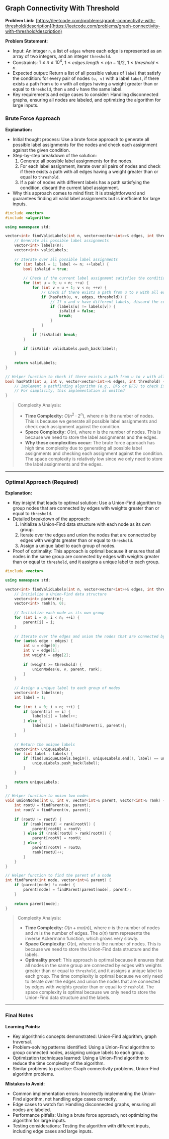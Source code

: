 ## Graph Connectivity With Threshold

**Problem Link:** [https://leetcode.com/problems/graph-connectivity-with-threshold/description](https://leetcode.com/problems/graph-connectivity-with-threshold/description)

**Problem Statement:**
- Input: An integer `n`, a list of `edges` where each edge is represented as an array of two integers, and an integer `threshold`.
- Constraints: $1 \leq n \leq 10^4$, $1 \leq edges.length \leq n(n-1)/2$, $1 \leq threshold \leq n$.
- Expected output: Return a list of all possible values of `label` that satisfy the condition: for every pair of nodes `(u, v)` with a label `label`, if there exists a path from `u` to `v` with all edges having a weight greater than or equal to `threshold`, then `u` and `v` have the same label.
- Key requirements and edge cases to consider: Handling disconnected graphs, ensuring all nodes are labeled, and optimizing the algorithm for large inputs.

### Brute Force Approach

**Explanation:**
- Initial thought process: Use a brute force approach to generate all possible label assignments for the nodes and check each assignment against the given condition.
- Step-by-step breakdown of the solution:
  1. Generate all possible label assignments for the nodes.
  2. For each label assignment, iterate over all pairs of nodes and check if there exists a path with all edges having a weight greater than or equal to `threshold`.
  3. If a pair of nodes with different labels has a path satisfying the condition, discard the current label assignment.
- Why this approach comes to mind first: It is straightforward and guarantees finding all valid label assignments but is inefficient for large inputs.

```cpp
#include <vector>
#include <algorithm>

using namespace std;

vector<int> findValidLabels(int n, vector<vector<int>>& edges, int threshold) {
    // Generate all possible label assignments
    vector<int> labels(n);
    vector<int> validLabels;
    
    // Iterate over all possible label assignments
    for (int label = 1; label <= n; ++label) {
        bool isValid = true;
        
        // Check if the current label assignment satisfies the condition
        for (int u = 0; u < n; ++u) {
            for (int v = u + 1; v < n; ++v) {
                // Check if there exists a path from u to v with all edges having a weight greater than or equal to threshold
                if (hasPath(u, v, edges, threshold)) {
                    // If u and v have different labels, discard the current label assignment
                    if (labels[u] != labels[v]) {
                        isValid = false;
                        break;
                    }
                }
            }
            if (!isValid) break;
        }
        
        if (isValid) validLabels.push_back(label);
    }
    
    return validLabels;
}

// Helper function to check if there exists a path from u to v with all edges having a weight greater than or equal to threshold
bool hasPath(int u, int v, vector<vector<int>>& edges, int threshold) {
    // Implement a pathfinding algorithm (e.g., DFS or BFS) to check if there exists a path from u to v
    // For simplicity, this implementation is omitted
}
```

> Complexity Analysis:
> - **Time Complexity:** $O(n^2 \cdot 2^n)$, where $n$ is the number of nodes. This is because we generate all possible label assignments and check each assignment against the condition.
> - **Space Complexity:** $O(n)$, where $n$ is the number of nodes. This is because we need to store the label assignments and the edges.
> - **Why these complexities occur:** The brute force approach has high time complexity due to generating all possible label assignments and checking each assignment against the condition. The space complexity is relatively low since we only need to store the label assignments and the edges.

---

### Optimal Approach (Required)

**Explanation:**
- Key insight that leads to optimal solution: Use a Union-Find algorithm to group nodes that are connected by edges with weights greater than or equal to `threshold`.
- Detailed breakdown of the approach:
  1. Initialize a Union-Find data structure with each node as its own group.
  2. Iterate over the edges and union the nodes that are connected by edges with weights greater than or equal to `threshold`.
  3. Assign a unique label to each group of nodes.
- Proof of optimality: This approach is optimal because it ensures that all nodes in the same group are connected by edges with weights greater than or equal to `threshold`, and it assigns a unique label to each group.

```cpp
#include <vector>

using namespace std;

vector<int> findValidLabels(int n, vector<vector<int>>& edges, int threshold) {
    // Initialize a Union-Find data structure
    vector<int> parent(n);
    vector<int> rank(n, 0);
    
    // Initialize each node as its own group
    for (int i = 0; i < n; ++i) {
        parent[i] = i;
    }
    
    // Iterate over the edges and union the nodes that are connected by edges with weights greater than or equal to threshold
    for (auto& edge : edges) {
        int u = edge[0];
        int v = edge[1];
        int weight = edge[2];
        
        if (weight >= threshold) {
            unionNodes(u, v, parent, rank);
        }
    }
    
    // Assign a unique label to each group of nodes
    vector<int> labels(n);
    int label = 1;
    
    for (int i = 0; i < n; ++i) {
        if (parent[i] == i) {
            labels[i] = label++;
        } else {
            labels[i] = labels[findParent(i, parent)];
        }
    }
    
    // Return the unique labels
    vector<int> uniqueLabels;
    for (int label : labels) {
        if (find(uniqueLabels.begin(), uniqueLabels.end(), label) == uniqueLabels.end()) {
            uniqueLabels.push_back(label);
        }
    }
    
    return uniqueLabels;
}

// Helper function to union two nodes
void unionNodes(int u, int v, vector<int>& parent, vector<int>& rank) {
    int rootU = findParent(u, parent);
    int rootV = findParent(v, parent);
    
    if (rootU != rootV) {
        if (rank[rootU] < rank[rootV]) {
            parent[rootU] = rootV;
        } else if (rank[rootU] > rank[rootV]) {
            parent[rootV] = rootU;
        } else {
            parent[rootV] = rootU;
            rank[rootU]++;
        }
    }
}

// Helper function to find the parent of a node
int findParent(int node, vector<int>& parent) {
    if (parent[node] != node) {
        parent[node] = findParent(parent[node], parent);
    }
    
    return parent[node];
}
```

> Complexity Analysis:
> - **Time Complexity:** $O(n + m \alpha(n))$, where $n$ is the number of nodes and $m$ is the number of edges. The $\alpha(n)$ term represents the inverse Ackermann function, which grows very slowly.
> - **Space Complexity:** $O(n)$, where $n$ is the number of nodes. This is because we need to store the Union-Find data structure and the labels.
> - **Optimality proof:** This approach is optimal because it ensures that all nodes in the same group are connected by edges with weights greater than or equal to `threshold`, and it assigns a unique label to each group. The time complexity is optimal because we only need to iterate over the edges and union the nodes that are connected by edges with weights greater than or equal to `threshold`. The space complexity is optimal because we only need to store the Union-Find data structure and the labels.

---

### Final Notes

**Learning Points:**
- Key algorithmic concepts demonstrated: Union-Find algorithm, graph traversal.
- Problem-solving patterns identified: Using a Union-Find algorithm to group connected nodes, assigning unique labels to each group.
- Optimization techniques learned: Using a Union-Find algorithm to reduce the time complexity of the algorithm.
- Similar problems to practice: Graph connectivity problems, Union-Find algorithm problems.

**Mistakes to Avoid:**
- Common implementation errors: Incorrectly implementing the Union-Find algorithm, not handling edge cases correctly.
- Edge cases to watch for: Handling disconnected graphs, ensuring all nodes are labeled.
- Performance pitfalls: Using a brute force approach, not optimizing the algorithm for large inputs.
- Testing considerations: Testing the algorithm with different inputs, including edge cases and large inputs.